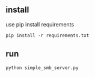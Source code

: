 ## install
use pip install requirements
```
pip install -r requirements.txt
```

## run
```
python simple_smb_server.py
```
